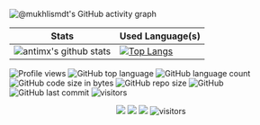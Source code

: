 

<!--   GitHub stats graph -->

![@mukhlismdt's GitHub activity graph](https://activity-graph.herokuapp.com/graph?username=antimx&hide_border=true&theme=dracula)

| Stats                                                                                                                                       | Used Language(s)                                                                                                                         |
|-----------------------------------------------------------------------------------------------------------------------------------------|---------------------------------------------------------------------------------------------------------------------------|
| ![antimx's github stats](https://github-readme-stats.vercel.app/api?username=antimx&show_icons=true&theme=dracula&include_all_commits=true) | [![Top Langs](https://github-readme-stats.vercel.app/api/top-langs/?username=luis-pereira&theme=dracula&layout=compact)]()
 

![Profile views](https://gpvc.arturio.dev/antimx) ![GitHub top language](https://img.shields.io/github/languages/top/antimx/README) ![GitHub language count](https://img.shields.io/github/languages/count/antimx/README)
![GitHub code size in bytes](https://img.shields.io/github/languages/code-size/antimx/README)
![GitHub repo size](https://img.shields.io/github/repo-size/antimx/README) ![GitHub](https://img.shields.io/github/license/antimx/README) ![GitHub last commit](https://img.shields.io/github/last-commit/antimx/README)
<img src="https://visitor-badge.laobi.icu/badge?page_id=antimx.README" alt="visitors"/>
</p>
<!--   my-icons -->
<p align="center">
    <a href="https://github.com/antimx/antimx"><img src="https://img.shields.io/badge/status-updating-brightgreen.svg"></a>
    <a href="https://github.com/antimx/antimx/stargazers"><img src="https://img.shields.io/github/stars/antimx/antimx.svg?logo=github"></a>
    <a href="https://github.com/antimx/antimx/network/members"><img src="https://img.shields.io/github/forks/antimx/antimx.svg?color=blue&logo=github"></a>
    <img src="https://visitor-badge.laobi.icu/badge?page_id=antimx.antimx" alt="visitors"/>   
</p>
